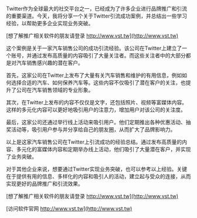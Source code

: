 Twitter作为全球最大的社交平台之一，已经成为了许多企业进行品牌推广和引流的重要渠道。今天，我将分享一个关于Twitter引流成功案例，并总结出一些学习经验，以帮助更多企业实现业务突破。

[想了解推广相关软件的朋友请登录 http://www.vst.tw](http://www.vst.tw)

这个案例是关于一家汽车销售公司的成功引流经验。该公司在Twitter上建立了一个账号，并通过发布高质量的内容吸引了大量关注者。而这些关注者中的大部分都是对汽车销售感兴趣的潜在客户。

首先，这家公司在Twitter上发布了大量有关汽车销售和维护的有用信息，例如如何选择合适的汽车、如何保养汽车等。这些内容不仅吸引了潜在客户的关注，也提升了公司在汽车销售领域的专业形象。

其次，在Twitter上发布的内容不仅仅是文字，还包括照片、视频等富媒体内容。这样的多元化内容可以更好地吸引用户的注意力，增加用户对该公司的关注度。

最后，这家公司还通过举行线上活动来吸引用户。他们定期推出各种优惠活动、抽奖活动等，吸引用户参与并分享给自己的朋友圈，从而扩大了品牌影响力。

以上是这家汽车销售公司在Twitter上引流成功的经验总结。通过发布高质量的内容、多元化的富媒体内容和定期举办线上活动，他们吸引了大量潜在客户，并实现了业务突破。

对于其他企业来说，想要通过Twitter实现业务突破，也可以参考以上经验。关键在于提供有用的信息、多样化的内容和吸引人的活动，建立起与受众的连接，从而实现更好的品牌推广和引流效果。

[想了解推广相关软件的朋友请登录 http://www.vst.tw](http://www.vst.tw)


[访问软件官网 http://www.vst.tw](http://www.vst.tw)
